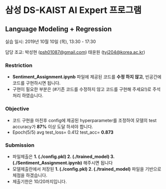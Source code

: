 # 삼성 DS-KAIST AI Expert 프로그램
## Language Modeling + Regression

실습 일시: 2019년 10월 10일 (목), 13:30 - 17:30

담당 조교: 박성현 (psh01087@gmail.com)
	  			태윤원 (tyj204@korea.ac.kr)

### Restriction

- **Sentiment_Assignment.ipynb** 파일에 제공된 코드를 **수정 하지 않고**, 빈공간에 코드를 구현하시면 됩니다.
- 구현이 필요한 부분은 (#기존 코드를 수정하지 않고 코드를 구현해 주세요!)로 주석 처리 하였습니다.

### Objective

- 코드 구현을 마친후 config에 제공된 hyperparameter를 조정하여 모델의 test accuracy가 **87%** 이상 도달 하셔야 합니다.
- Epoch(5/5) avg test_loss= 0.412 test_acc= **0.873**

### Submission
- 파일제출은 **1. (./config.pkl) 2. (./trained_model) 3. (./Sentiment_Assignment.ipynb)** 해주시면 됩니다
- 모델제출란에서 저장된 **1. (./config.pkl) 2. (./trained_model)** 파일을 기반으로 체점을 하겠습니다.
- 제출기한은 10/20까지입니다.
